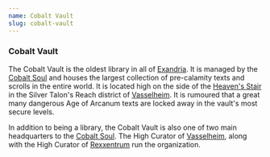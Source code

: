 ```yaml
---
name: Cobalt Vault
slug: cobalt-vault
---
```

### Cobalt Vault
The Cobalt Vault is the oldest library in all of [Exandria](geography). It is managed by the [Cobalt Soul](cobalt-soul) and houses the largest collection of pre-calamity texts and scrolls in the entire world. It is located high on the side of the [Heaven's Stair](heavens-stair) in the Silver Talon's Reach district of [Vasselheim](vasselheim). It is rumoured that a great many dangerous Age of Arcanum texts are locked away in the vault's most secure levels.

In addition to being a library, the Cobalt Vault is also one of two main headquarters to the [Cobalt Soul](cobalt-soul). The High Curator of [Vasselheim](vasselheim), along with the High Curator of [Rexxentrum](rexxentrum) run the organization.


